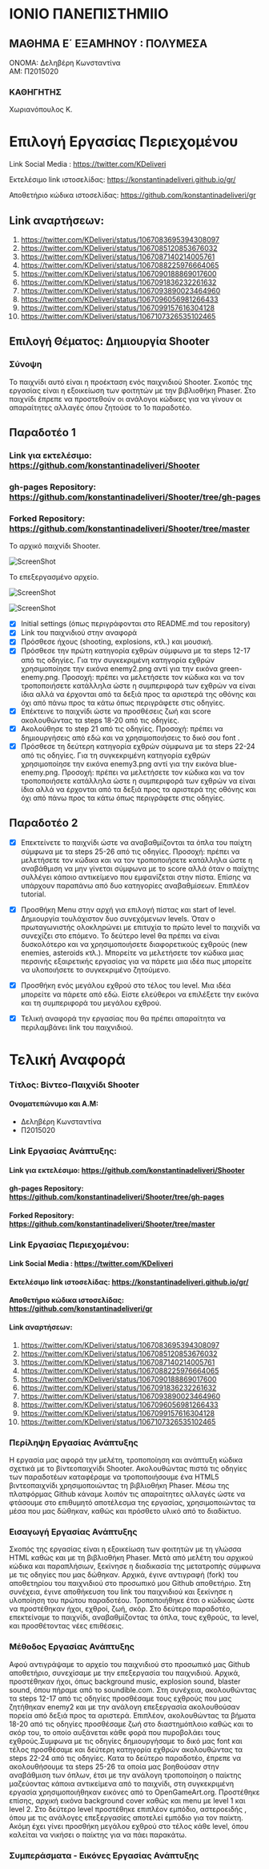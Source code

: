 # ΙΟΝΙΟ ΠΑΝΕΠΙΣΤΗΜΙΙΟ
## ΜΑΘΗΜΑ Ε΄ ΕΞΑΜΗΝΟΥ : ΠΟΛΥΜΕΣΑ
ΟΝΟΜΑ: Δεληβέρη Κωνσταντίνα <br>
ΑΜ: Π2015020

 ### ΚΑΘΗΓΗΤΗΣ
Χωριανόπουλος Κ.

# Επιλογή Εργασίας Περιεχομένου

Link Social Media : https://twitter.com/KDeliveri

Εκτελέσιμο link ιστοσελίδας: https://konstantinadeliveri.github.io/gr/

Αποθετήριο κώδικα ιστοσελίδας: https://github.com/konstantinadeliveri/gr

## Link αναρτήσεων:
1) https://twitter.com/KDeliveri/status/1067083695394308097
2) https://twitter.com/KDeliveri/status/1067085120853676032
3) https://twitter.com/KDeliveri/status/1067087140214005761
4) https://twitter.com/KDeliveri/status/1067088225976664065
5) https://twitter.com/KDeliveri/status/1067090188869017600
6) https://twitter.com/KDeliveri/status/1067091836232261632
7) https://twitter.com/KDeliveri/status/1067093890023464960
8) https://twitter.com/KDeliveri/status/1067096056981266433
9) https://twitter.com/KDeliveri/status/1067099157616304128
10) https://twitter.com/KDeliveri/status/1067107326535102465


## Επιλογή Θέματος: Δημιουργία Shooter

### Σύνοψη
 Το παιχνίδι αυτό είναι η προέκταση ενός παιχνιδιού Shooter. Σκοπός της εργασίας είναι η εξοικείωση των φοιτητών με την βιβλιοθήκη Phaser.
Στο παιχνίδι έπρεπε να προστεθούν οι ανάλογοι κώδικες για να γίνουν οι απαραίτητες αλλαγές όπου ζητούσε το 1ο παραδοτέο.

## Παραδοτέο 1


### Link για εκτελέσιμο: https://github.com/konstantinadeliveri/Shooter
### gh-pages Repository: https://github.com/konstantinadeliveri/Shooter/tree/gh-pages
### Forked Repository: https://github.com/konstantinadeliveri/Shooter/tree/master


Το αρχικό παιχνίδι Shooter.

![ScreenShot](1.png)

Το επεξεργασμένο αρχείο.

![ScreenShot](2.png)



![ScreenShot](3.png)




- [x] Initial settings (όπως περιγράφονται στο README.md του repository)
- [x] Link του παιχνιδιού στην αναφορά
- [x] Πρόσθεσε ήχους (shooting, explosions, κτλ.) και μουσική.
- [x] Πρόσθεσε την πρώτη κατηγορία εχθρών σύμφωνα με τα steps 12-17 από τις οδηγίες. Για την συγκεκριμένη κατηγορία εχθρών χρησιμοποίησε την εικόνα enemy2.png αντί για την εικόνα green-enemy.png. Προσοχή: πρέπει να μελετήσετε τον κώδικα και να τον τροποποιήσετε κατάλληλα ώστε η συμπεριφορά των εχθρών να είναι ίδια αλλά να έρχονται από τα δεξιά προς τα αριστερά της οθόνης και όχι από πάνω προς τα κάτω όπως περιγράφετε στις οδηγίες.
- [x] Επέκτεινε το παιχνίδι ώστε να προσθέσεις ζωή και score ακολουθώντας τα steps 18-20 από τις οδηγίες.
- [x] Ακολούθησε το step 21 από τις οδηγίες. Προσοχή: πρέπει να δημιουργήσεις από εδώ και να χρησιμοποιήσεις το δικό σου font .
- [x] Πρόσθεσε τη δεύτερη κατηγορία εχθρών σύμφωνα με τα steps 22-24 από τις οδηγίες. Για τη συγκεκριμένη κατηγορία εχθρών χρησιμοποίησε την εικόνα enemy3.png αντί για την εικόνα blue-enemy.png. Προσοχή: πρέπει να μελετήσετε τον κώδικα και να τον τροποποιήσετε κατάλληλα ώστε η συμπεριφορά των εχθρών να είναι ίδια αλλά να έρχονται από τα δεξιά προς τα αριστερά της οθόνης και όχι από πάνω προς τα κάτω όπως περιγράφετε στις οδηγίες.
 
## Παραδοτέο 2
- [x] Επεκτείνετε το παιχνίδι ώστε να αναβαθμίζονται τα όπλα του παίχτη σύμφωνα με τα steps 25-26 από τις οδηγίες. Προσοχή: πρέπει να μελετήσετε τον κώδικα και να τον τροποποιήσετε κατάλληλα ώστε η αναβάθμιση να μην γίνεται σύμφωνα με το score αλλά όταν ο παίχτης συλλέγει κάποιο αντικείμενο που εμφανίζεται στην πίστα. Επίσης να υπάρχουν παραπάνω από δυο κατηγορίες αναβαθμίσεων. Επιπλέον tutorial.
 - [x] Προσθήκη Μenu στην αρχή για επιλογή πίστας και start of level. Δημιουργία τουλάχιστον δυο συνεχόμενων levels. Όταν ο πρωταγωνιστής ολοκληρώνει με επιτυχία το πρώτο level το παιχνίδι να συνεχίζει στο επόμενο. Το δεύτερο level θα πρέπει να είναι δυσκολότερο και να χρησιμοποιήσετε διαφορετικούς εχθρούς (new enemies, asteroids κτλ.). Μπορείτε να μελετήσετε τον κώδικα μιας περσινής εξαιρετικής εργασίας για να πάρετε μια ιδέα πως μπορείτε να υλοποιήσετε το συγκεκριμένο ζητούμενο.
 - [x] Προσθήκη ενός μεγάλου εχθρού στο τέλος του level. Μια ιδέα μπορείτε να πάρετε από εδώ. Είστε ελεύθεροι να επιλέξετε την εικόνα και τη συμπεριφορά του μεγάλου εχθρού.
 - [x] Τελική αναφορά την εργασίας που θα πρέπει απαραίτητα να περιλαμβάνει link του παιχνιδιού.
 

# Τελική Αναφορά

### Τίτλος: Βίντεο-Παιχνίδι Shooter 

#### Ονοματεπώνυμο και Α.Μ:
- Δεληβέρη Κωνσταντίνα 
- Π2015020
### Link Εργασίας Ανάπτυξης:

#### Link για εκτελέσιμο: https://github.com/konstantinadeliveri/Shooter
#### gh-pages Repository: https://github.com/konstantinadeliveri/Shooter/tree/gh-pages
#### Forked Repository: https://github.com/konstantinadeliveri/Shooter/tree/master


### Link Εργασίας Περιεχομένου:

#### Link Social Media : https://twitter.com/KDeliveri

#### Εκτελέσιμο link ιστοσελίδας: https://konstantinadeliveri.github.io/gr/

#### Αποθετήριο κώδικα ιστοσελίδας: https://github.com/konstantinadeliveri/gr

#### Link αναρτήσεων:
1) https://twitter.com/KDeliveri/status/1067083695394308097
2) https://twitter.com/KDeliveri/status/1067085120853676032
3) https://twitter.com/KDeliveri/status/1067087140214005761
4) https://twitter.com/KDeliveri/status/1067088225976664065
5) https://twitter.com/KDeliveri/status/1067090188869017600
6) https://twitter.com/KDeliveri/status/1067091836232261632
7) https://twitter.com/KDeliveri/status/1067093890023464960
8) https://twitter.com/KDeliveri/status/1067096056981266433
9) https://twitter.com/KDeliveri/status/1067099157616304128
10) https://twitter.com/KDeliveri/status/1067107326535102465




### Περίληψη Εργασίας Ανάπτυξης
Η εργασία μας αφορά την μελέτη, τροποποίηση και ανάπτυξη κώδικα σχετικά με το βίντεοπαιχνίδι Shooter. Ακολουθώντας πιστά τις οδηγίες των παραδοτέων καταφέραμε να τροποποιήσουμε ένα HTML5 βιντεοπαιχνίδι χρησιμοποιώντας τη βιβλιοθήκη Phaser. Μέσω της πλατφόρμας Github κάναμε λοιπόν τις απαραίτητες αλλαγές ώστε να φτάσουμε στο επιθυμητό αποτέλεσμα της εργασίας, χρησιμοποιώντας τα μέσα που μας δώθηκαν, καθώς και πρόσθετο υλικό από το διαδίκτυο. 

### Εισαγωγή Εργασίας Ανάπτυξης
Σκοπός της εργασίας είναι η εξοικείωση των φοιτητών με τη γλώσσα HTML καθώς και με τη βιβλιοθήκη Phaser. Μετά από μελέτη του αρχικού κώδικα και παραπλήσιων, ξεκίνησε η διαδικασία της μετατροπής σύμφωνα με τις οδηγίες που μας δώθηκαν.
Αρχικά, έγινε αντιγραφή (fork) του αποθετηρίου του παιχνιδιού στο προσωπικό μου Github αποθετήριο.
Στη συνέχεια, έγινε αποθήκευση του link του παιχνιδιού και ξεκίνησε η υλοποίηση του πρώτου παραδοτέου. Τροποποιήθηκε έτσι ο κώδικας ώστε να προστέθηκαν ήχοι, εχθροί, ζωή, σκόρ. Στο δεύτερο παραδοτέο, επεκτείναμε το παιχνίδι, αναβαθμίζοντας τα όπλα, τους εχθρούς, τα level, και προσθέτοντας νέες επιθέσεις.

### Μέθοδος Εργασίας Ανάπτυξης
 Αφού αντιγράψαμε το αρχείο του παιχνιδιού στο προσωπικό μας Github αποθετήριο, συνεχίσαμε με την επεξεργασία του παιχνιδιού. Αρχικά, προστέθηκαν ήχοι, όπως background music, explosion sound, blaster sound, όπου πήραμε από το soundible.com.
Στη συνέχεια, ακολουθώντας τα steps 12-17 από τις οδηγίες προσθέσαμε τους εχθρούς που μας ζητήθηκαν enemy2 και με την ανάλογη επεξεργασία ακολουθούσαν πορεία από δεξιά προς τα αριστερά.
Επιπλέον, ακολουθώντας τα βήματα 18-20 από τις οδηγίες προσθέσαμε ζωή στο διαστημόπλοιο καθώς και το σκόρ του, το οποίο αυξάνεται κάθε φορά που πυροβολάει τους εχθρούς.Συμφωνα με τις οδηγίες δημιουργήσαμε το δικό μας font και τέλος προσθέσαμε και δεύτερη κατηγορία εχθρών ακολουθώντας τα steps 22-24 από τις οδηγίες. 
 Κατα το δεύτερο παραδοτέο, έπρεπε να ακολουθήσουμε τα steps 25-26 τα οποία μας βοηθούσαν στην αναβάθμιση των όπλων, έτσι με την ανάλογη τροποποίηση ο παίκτης μαζεύοντας κάποια αντικείμενα από το παιχνίδι, στη συγκεκριμένη εργασία χρησιμοποιήθηκαν εικόνες από το OpenGameArt.org. Προστέθηκε επίσης, αρχική εικόνα background cover καθώς και menu με level 1 και level 2.
 Στο δεύτερο level προστέθηκε επιπλέον εμπόδιο, αστεροειδής , όπου με τις ανάλογες επεξεργασίες αποτελεί εμπόδιο για τον παίκτη. 
 Ακόμη έχει γίνει προσθήκη μεγάλου εχθρού στο τέλος κάθε level, όπου καλείται να νικήσει ο παίκτης για να πάει παρακάτω.
 
 ### Συμπεράσματα - Εικόνες Εργασίας Ανάπτυξης
 
 
